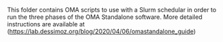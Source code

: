 This folder contains OMA scripts to use with a Slurm schedular in order to run the three phases of the OMA Standalone software.
More detailed instructions are available at (https://lab.dessimoz.org/blog/2020/04/06/omastandalone_guide)
